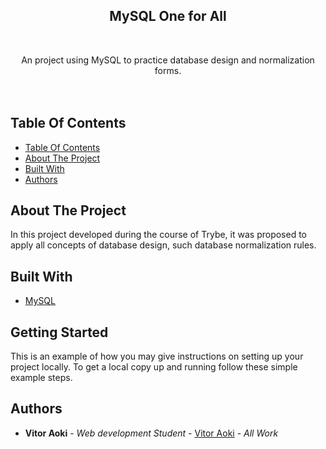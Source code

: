 <p align="center">
  <h2 align="center">MySQL One for All</h2>
  <br/>
  <p align="center">
    An project using MySQL to practice database design and normalization forms.
    <br/>
     <br/>
     <br/>
  </p>
</p>

## Table Of Contents

- [Table Of Contents](#table-of-contents)
- [About The Project](#about-the-project)
- [Built With](#built-with)
- [Authors](#authors)

## About The Project

In this project developed during the course of Trybe, it was proposed to apply all concepts of database design, such database normalization rules.

## Built With

- [MySQL](https://www.mysql.com/)

## Getting Started

This is an example of how you may give instructions on setting up your project locally.
To get a local copy up and running follow these simple example steps.

## Authors

- **Vitor Aoki** - _Web development Student_ - [Vitor Aoki](https://github.com/vitoraok1/) - _All Work_
